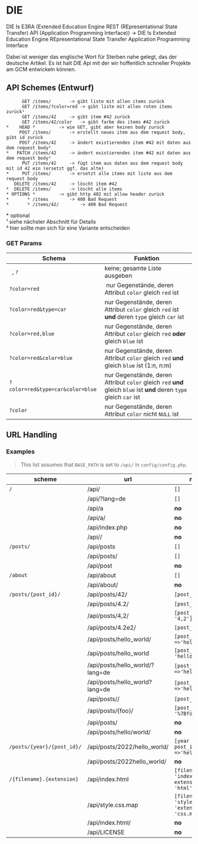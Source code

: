# DIE
DIE Is E3RA (Extended Education Engine REST (REpresentational State Transfer) API (Application Programming Interface)) -> DIE Is Extended Education Engine REpresentational State Transfer Application Programming Interface

Dabei ist weniger das englische Wort für Sterben nahe gelegt, das der deutsche Artikel. Es ist halt DIE Api mit der wir hoffentlich schneller Projekte am GCM entwickeln können.


## API Schemes (Entwurf)

```
      GET /items/		-> gibt liste mit allen items zurück
      GET /items/?color=red	-> gibt liste mit allen roten items zurück¹
      GET /items/42		-> gibt item #42 zurück
      GET /items/42/color	-> gibt farbe des items #42 zurück
*    HEAD *			-> wie GET, gibt aber keinen body zurück
     POST /items/		-> erstellt neues item aus dem request body, gibt id zurück
     POST /items/42		-> ändert existierendes item #42 mit daten aus dem request body²
*   PATCH /items/42		-> ändert existierendes item #42 mit daten aus dem request body²
      PUT /items/42		-> fügt item aus daten aus dem request body mit id 42 ein (ersetzt ggf. das alte)
*     PUT /items/		-> ersetzt alle items mit liste aus dem request body
   DELETE /items/42		-> löscht item #42
*  DELETE /items/		-> löscht alle items
* OPTIONS *			-> gibt http 402 mit allow header zurück
*       * /items		-> 400 Bad Request
*       * /items/42/		-> 400 Bad Request
```

\* optional \
¹ siehe nächster Abschnitt für Details \
² hier sollte man sich für eine Variante entscheiden

### GET Params

| Schema | Funktion |
| --- | --- |
| ` `, `?` | keine; gesamte Liste ausgeben |
| `?color=red` | nur Gegenstände, deren Attribut `color` gleich `red` ist |
| `?color=red&type=car` | nur Gegenstände, deren Attribut `color` gleich `red` ist **und** deren `type` gleich `car` ist |
| `?color=red,blue` | nur Gegenstände, deren Attribut `color` gleich `red` **oder** gleich `blue` ist |
| `?color=red&color=blue` | nur Gegenstände, deren Attribut `color` gleich `red` **und** gleich `blue` ist (1:n, n:m) |
| `?color=red&type=car&color=blue` | nur Gegenstände, deren Attribut `color` gleich `red` **und** gleich `blue` ist **und** deren `type` gleich `car` ist |
| `?color` | nur Gegenstände, deren Attribut `color` nicht `NULL` ist |


## URL Handling

### Examples

> This list assumes that `BASE_PATH` is set to `/api/` in `config/config.php`.

| scheme | url | match |
| --- | --- | --- |
| `/` | /api/ | `[]` |
|     | /api/?lang=de | `[]` |
|     | /api/a | **no** |
|     | /api/a/ | **no** |
|     | /api/index.php | **no** |
|     | /api// | **no** |
| `/posts/` | /api/posts | `[]` |
|     | /api/posts/ | `[]` |
|     | /api/post | **no** |
| `/about` | /api/about | `[]` |
|     | /api/about/ | **no** |
| `/posts/{post_id}/` | /api/posts/42/ | `[post_id => 42]` |
|     | /api/posts/4.2/ | `[post_id => 4.2]` |
|     | /api/posts/4,2/ | `[post_id => '4,2']` |
|     | /api/posts/4.2e2/ | `[post_id => 420]` |
|     | /api/posts/hello_world/ | `[post_id =>'hello_world']` |
|     | /api/posts/hello_world | `[post_id => 'hello_world']` |
|     | /api/posts/hello_world/?lang=de | `[post_id =>'hello_world']` |
|     | /api/posts/hello_world?lang=de | `[post_id =>'hello_world']` |
|     | /api/posts// | `[post_id => '']` |
|     | /api/posts/{foo}/ | `[post_id => '%7Bfoo%7D']` |
|     | /api/posts/ | **no** |
|     | /api/posts/hello/world/ | **no** |
| `/posts/{year}/{post_id}/` | /api/posts/2022/hello_world/ | `[year => 2022, post_id =>'hello_world']` |
|     | /api/posts/2022hello_world/ | **no** |
| `/{filename}.{extension}` | /api/index.html | `[filename => 'index', extension => 'html']` |
|     | /api/style.css.map | `[filename => 'style', 'extension' => 'css.map']` |
|     | /api/index.html/ | **no** |
|     | /api/LICENSE | **no** |
